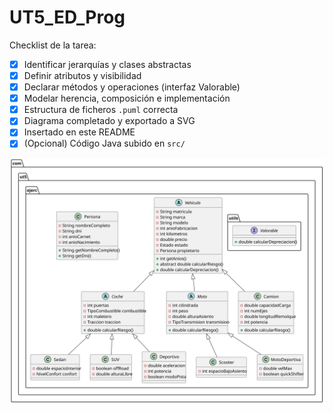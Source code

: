 # UT5_ED_Prog

Checklist de la tarea:
- [x] Identificar jerarquías y clases abstractas
- [x] Definir atributos y visibilidad
- [x] Declarar métodos y operaciones (interfaz Valorable)
- [x] Modelar herencia, composición e implementación
- [x] Estructura de ficheros `.puml` correcta
- [x] Diagrama completado y exportado a SVG
- [x] Insertado en este README
- [x] (Opcional) Código Java subido en `src/`

![Diagrama de clases](uml/diagrama_clases.svg)

